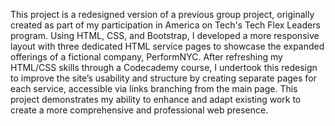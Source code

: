 This project is a redesigned version of a previous group project, originally created as part of my participation in America on Tech's Tech Flex Leaders program. Using HTML, CSS, and Bootstrap, I developed a more responsive layout with three dedicated HTML service pages to showcase the expanded offerings of a fictional company, PerformNYC. After refreshing my HTML/CSS skills through a Codecademy course, I undertook this redesign to improve the site’s usability and structure by creating separate pages for each service, accessible via links branching from the main page. This project demonstrates my ability to enhance and adapt existing work to create a more comprehensive and professional web presence.

